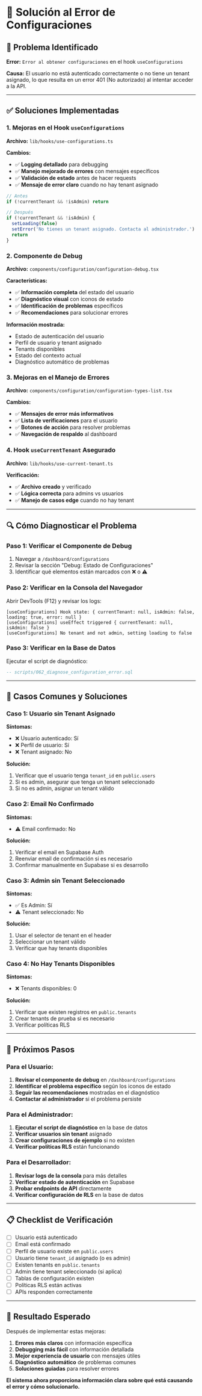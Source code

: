 # 🔧 Solución al Error de Configuraciones

## 🚨 **Problema Identificado**

**Error:** `Error al obtener configuraciones` en el hook `useConfigurations`

**Causa:** El usuario no está autenticado correctamente o no tiene un tenant asignado, lo que resulta en un error 401 (No autorizado) al intentar acceder a la API.

---

## ✅ **Soluciones Implementadas**

### **1. Mejoras en el Hook `useConfigurations`**

**Archivo:** `lib/hooks/use-configurations.ts`

**Cambios:**
- ✅ **Logging detallado** para debugging
- ✅ **Manejo mejorado de errores** con mensajes específicos
- ✅ **Validación de estado** antes de hacer requests
- ✅ **Mensaje de error claro** cuando no hay tenant asignado

```typescript
// Antes
if (!currentTenant && !isAdmin) return

// Después
if (!currentTenant && !isAdmin) {
  setLoading(false)
  setError('No tienes un tenant asignado. Contacta al administrador.')
  return
}
```

### **2. Componente de Debug**

**Archivo:** `components/configuration/configuration-debug.tsx`

**Características:**
- ✅ **Información completa** del estado del usuario
- ✅ **Diagnóstico visual** con iconos de estado
- ✅ **Identificación de problemas** específicos
- ✅ **Recomendaciones** para solucionar errores

**Información mostrada:**
- Estado de autenticación del usuario
- Perfil de usuario y tenant asignado
- Tenants disponibles
- Estado del contexto actual
- Diagnóstico automático de problemas

### **3. Mejoras en el Manejo de Errores**

**Archivo:** `components/configuration/configuration-types-list.tsx`

**Cambios:**
- ✅ **Mensajes de error más informativos**
- ✅ **Lista de verificaciones** para el usuario
- ✅ **Botones de acción** para resolver problemas
- ✅ **Navegación de respaldo** al dashboard

### **4. Hook `useCurrentTenant` Asegurado**

**Archivo:** `lib/hooks/use-current-tenant.ts`

**Verificación:**
- ✅ **Archivo creado** y verificado
- ✅ **Lógica correcta** para admins vs usuarios
- ✅ **Manejo de casos edge** cuando no hay tenant

---

## 🔍 **Cómo Diagnosticar el Problema**

### **Paso 1: Verificar el Componente de Debug**

1. Navegar a `/dashboard/configurations`
2. Revisar la sección "Debug: Estado de Configuraciones"
3. Identificar qué elementos están marcados con ❌ o ⚠️

### **Paso 2: Verificar en la Consola del Navegador**

Abrir DevTools (F12) y revisar los logs:
```
[useConfigurations] Hook state: { currentTenant: null, isAdmin: false, loading: true, error: null }
[useConfigurations] useEffect triggered { currentTenant: null, isAdmin: false }
[useConfigurations] No tenant and not admin, setting loading to false
```

### **Paso 3: Verificar en la Base de Datos**

Ejecutar el script de diagnóstico:
```sql
-- scripts/062_diagnose_configuration_error.sql
```

---

## 🎯 **Casos Comunes y Soluciones**

### **Caso 1: Usuario sin Tenant Asignado**

**Síntomas:**
- ❌ Usuario autenticado: Sí
- ❌ Perfil de usuario: Sí  
- ❌ Tenant asignado: No

**Solución:**
1. Verificar que el usuario tenga `tenant_id` en `public.users`
2. Si es admin, asegurar que tenga un tenant seleccionado
3. Si no es admin, asignar un tenant válido

### **Caso 2: Email No Confirmado**

**Síntomas:**
- ⚠️ Email confirmado: No

**Solución:**
1. Verificar el email en Supabase Auth
2. Reenviar email de confirmación si es necesario
3. Confirmar manualmente en Supabase si es desarrollo

### **Caso 3: Admin sin Tenant Seleccionado**

**Síntomas:**
- ✅ Es Admin: Sí
- ⚠️ Tenant seleccionado: No

**Solución:**
1. Usar el selector de tenant en el header
2. Seleccionar un tenant válido
3. Verificar que hay tenants disponibles

### **Caso 4: No Hay Tenants Disponibles**

**Síntomas:**
- ❌ Tenants disponibles: 0

**Solución:**
1. Verificar que existen registros en `public.tenants`
2. Crear tenants de prueba si es necesario
3. Verificar políticas RLS

---

## 🚀 **Próximos Pasos**

### **Para el Usuario:**
1. **Revisar el componente de debug** en `/dashboard/configurations`
2. **Identificar el problema específico** según los iconos de estado
3. **Seguir las recomendaciones** mostradas en el diagnóstico
4. **Contactar al administrador** si el problema persiste

### **Para el Administrador:**
1. **Ejecutar el script de diagnóstico** en la base de datos
2. **Verificar usuarios sin tenant** asignado
3. **Crear configuraciones de ejemplo** si no existen
4. **Verificar políticas RLS** están funcionando

### **Para el Desarrollador:**
1. **Revisar logs de la consola** para más detalles
2. **Verificar estado de autenticación** en Supabase
3. **Probar endpoints de API** directamente
4. **Verificar configuración de RLS** en la base de datos

---

## 📋 **Checklist de Verificación**

- [ ] Usuario está autenticado
- [ ] Email está confirmado
- [ ] Perfil de usuario existe en `public.users`
- [ ] Usuario tiene `tenant_id` asignado (o es admin)
- [ ] Existen tenants en `public.tenants`
- [ ] Admin tiene tenant seleccionado (si aplica)
- [ ] Tablas de configuración existen
- [ ] Políticas RLS están activas
- [ ] APIs responden correctamente

---

## 🎉 **Resultado Esperado**

Después de implementar estas mejoras:

1. **Errores más claros** con información específica
2. **Debugging más fácil** con información detallada
3. **Mejor experiencia de usuario** con mensajes útiles
4. **Diagnóstico automático** de problemas comunes
5. **Soluciones guiadas** para resolver errores

**El sistema ahora proporciona información clara sobre qué está causando el error y cómo solucionarlo.**
